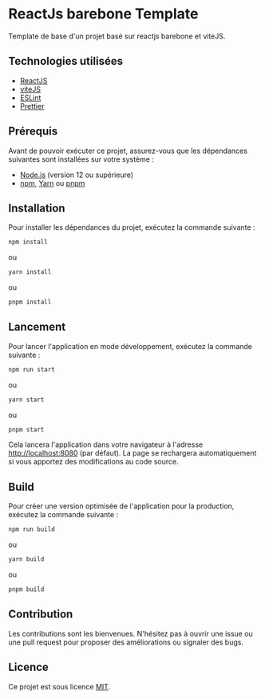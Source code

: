 # ReactJs barebone Template

Template de base d'un projet basé sur reactjs barebone et viteJS.

## Technologies utilisées

- [ReactJS](https://reactjs.org/)
- [viteJS](https://vitejs.dev/)
- [ESLint](https://eslint.org/)
- [Prettier](https://prettier.io/)

## Prérequis

Avant de pouvoir exécuter ce projet, assurez-vous que les dépendances suivantes sont installées sur votre système :

- [Node.js](https://nodejs.org/) (version 12 ou supérieure)
- [npm](https://www.npmjs.com/), [Yarn](https://yarnpkg.com/) ou [pnpm](https://pnpm.js.org/)

## Installation

Pour installer les dépendances du projet, exécutez la commande suivante :
```bash
npm install
```
ou
```bash
yarn install
```
ou
```bash
pnpm install
```

## Lancement

Pour lancer l'application en mode développement, exécutez la commande suivante :
```bash
npm run start
```
ou
```bash
yarn start
```
ou
```bash
pnpm start
```

Cela lancera l'application dans votre navigateur à l'adresse [http://localhost:8080](http://localhost:8080) (par défaut). La page se rechargera automatiquement si vous apportez des modifications au code source.

## Build

Pour créer une version optimisée de l'application pour la production, exécutez la commande suivante :
```bash
npm run build
```
ou
```bash
yarn build
```
ou
```bash
pnpm build
```

## Contribution

Les contributions sont les bienvenues. N'hésitez pas à ouvrir une issue ou une pull request pour proposer des améliorations ou signaler des bugs.

## Licence

Ce projet est sous licence [MIT](https://opensource.org/licenses/MIT).